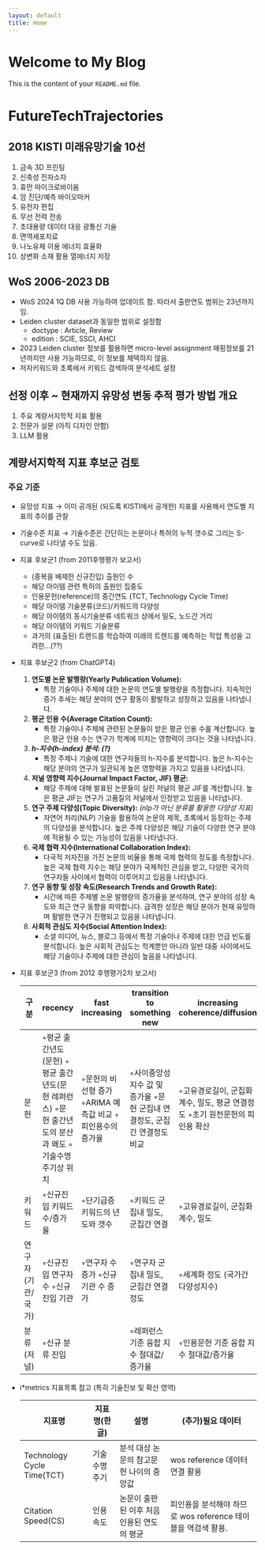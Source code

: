 ```yaml
---
layout: default
title: Home
---
```


# Welcome to My Blog

This is the content of your `README.md` file.

# FutureTechTrajectories

## 2018 KISTI 미래유망기술 10선

  1. 금속 3D 프린팅
  2. 신축성 전자소자
  3. 휴먼 마이크로바이옴
  4. 암 진단/예측 바이오마커
  5. 유전자 편집
  6. 무선 전력 전송
  7. 초대용량 데이터 대응 광통신 기술
  8. 면역세포치료
  9. 나노유체 이용 에너지 효율화
  10. 상변화 소재 활용 열에너지 저장

## WoS 2006-2023 DB
  - WoS 2024 1Q DB 사용 가능하여 업데이트 함. 따라서 출판연도 범위는 23년까지임.
  - Leiden cluster dataset과 동일한 범위로 설정함
      - doctype : Article, Review
      - edition : SCIE, SSCI, AHCI
  - 2023 Leiden cluster 정보를 활용하면 micro-level assignment 매핑정보를 21년까지만 사용 가능하므로, 이 정보를 채택하지 않음.
  - 저자키워드와 초록에서 키워드 검색하여 분석세트 설정

## 선정 이후 ~ 현재까지 유망성 변동 추적 평가 방법 개요
  1) 주요 계량서지학적 지표 활용
  2) 전문가 설문 (아직 디자인 안함)
  3) LLM 활용

## 계량서지학적 지표 후보군 검토
### 주요 기준
   - 유망성 지표 → 이미 공개된 (되도록 KISTI에서 공개한) 지표를 사용해서 연도별 지표의 추이를 관찰
   - 기술수준 지표 → 기술수준은 간단히는 논문이나 특허의 누적 갯수로 그리는 S-curve로 나타낼 수도 있음.
   - 지표 후보군1 (from 2011후행평가 보고서)
       - (중복을 배제한 신규진입) 출원인 수
       - 해당 아이템 관련 특허의 출원인 집중도
       - 인용문헌(reference)의 중간연도 (TCT, Technology Cycle Time)
       - 해당 아이템 기술분류(코드)/키워드의 다양성
       - 해당 아이템의 동시기술분류 네트워크 상에서 밀도, 노드간 거리
       - 해당 아이템의 키워드 기술분류
       - 과거의 (표출된) 트렌드를 학습하여 미래의 트렌드를 예측하는 작업 특성을 고려한…(??)
   - 지표 후보군2 (from ChatGPT4)
       1. **연도별 논문 발행량(Yearly Publication Volume):**
          - 특정 기술이나 주제에 대한 논문의 연도별 발행량을 측정합니다. 지속적인 증가 추세는 해당 분야의 연구 활동이 활발하고 성장하고 있음을 나타냅니다.
       2. **평균 인용 수(Average Citation Count):**
          - 특정 기술이나 주제에 관련된 논문들이 받은 평균 인용 수를 계산합니다. 높은 평균 인용 수는 연구가 학계에 미치는 영향력이 크다는 것을 나타냅니다.
       3. ***h-지수(h-index) 분석: (?)***
          - 특정 주제나 기술에 대한 연구자들의 h-지수를 분석합니다. 높은 h-지수는 해당 분야의 연구가 일관되게 높은 영향력을 가지고 있음을 나타냅니다.
       4. **저널 영향력 지수(Journal Impact Factor, JIF) 평균:**
          - 해당 주제에 대해 발표된 논문들이 실린 저널의 평균 JIF를 계산합니다. 높은 평균 JIF는 연구가 고품질의 저널에서 인정받고 있음을 나타냅니다.
       5. **연구 주제 다양성(Topic Diversity):** *(nlp가 아닌 분류를 활용한 다양성 지표)*
          - 자연어 처리(NLP) 기술을 활용하여 논문의 제목, 초록에서 등장하는 주제의 다양성을 분석합니다. 높은 주제 다양성은 해당 기술이 다양한 연구 분야에 적용될 수 있는 가능성이 있음을 나타냅니다.
       6. **국제 협력 지수(International Collaboration Index):**
          - 다국적 저자진을 가진 논문의 비율을 통해 국제 협력의 정도를 측정합니다. 높은 국제 협력 지수는 해당 분야가 국제적인 관심을 받고, 다양한 국가의 연구자들 사이에서 협력이 이루어지고 있음을 나타냅니다.
       7. **연구 동향 및 성장 속도(Research Trends and Growth Rate):**
          - 시간에 따른 주제별 논문 발행량의 증가율을 분석하여, 연구 분야의 성장 속도와 최근 연구 동향을 파악합니다. 급격한 성장은 해당 분야가 현재 유망하며 활발한 연구가 진행되고 있음을 나타냅니다.
       8. **사회적 관심도 지수(Social Attention Index):**
          - 소셜 미디어, 뉴스, 블로그 등에서 특정 기술이나 주제에 대한 언급 빈도를 분석합니다. 높은 사회적 관심도는 학계뿐만 아니라 일반 대중 사이에서도 해당 기술이나 주제에 대한 관심이 높음을 나타냅니다.
- 지표 후보군3 (from 2012 후행평가2차 보고서)

    | 구분 | recency | fast increasing | transition to something new | increasing coherence/diffusion |
    | --- | --- | --- | --- | --- |
    | 문헌 | ◦평균 출간년도(문헌) ◦평균 출간년도(문헌 레퍼런스) ◦문헌 출간년도의 분산과 왜도 ◦기술수명주기상 위치 | ◦문헌의 비선형 증가 ◦ARIMA 예측값 비교 ◦피인용수의 증가율 | ◦사이중앙성 지수 값 및 증가율 ◦문헌 군집내 연결정도, 군집간 연결정도 비교 | ◦고유경로길이, 군집화계수, 밀도, 평균 연결정도 ◦초기 원천문헌의 피인용 확산 |
    | 키워드 | ◦신규진입 키워드 수/증가율 | ◦단기급증 키워드의 년도와 갯수 | ◦키워드 군집내 밀도, 군집간 연결 | ◦고유경로길이, 군집화계수, 밀도 |
    | 연구자 (기관/국가) | ◦신규진입 연구자 수 ◦신규진입 기관 | ◦연구자 수 증가 ◦신규기관 수 증가 | ◦연구자 군집내 밀도, 군집간 연결정도 | ◦세계화 정도 (국가간 다양성지수) |
    | 분류 (저널) | ◦신규 분류 진입 | | ◦레퍼런스 기준 융합 지수 절대값/증가율 | ◦인용문헌 기준 융합 지수 절대값/증가율 |

- i*metrics 지표목록 참고 (특히 기술진보 및 확산 영역)

    | 지표명 | 지표명(한글) | 설명 | (추가)필요 데이터 |
    | --- | --- | --- | --- |
    | Technology Cycle Time(TCT) | 기술수명주기 | 분석 대상 논문의 참고문헌 나이의 중앙값 | wos reference 데이터 연결 활용 |
    | Citation Speed(CS) | 인용 속도 | 논문이 출판된 이후 처음 인용된 연도의 평균 | 피인용을 분석해야 하므로 wos reference 테이블을 역검색 활용. |


